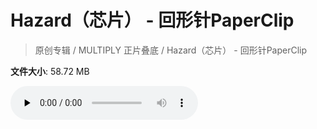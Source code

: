# Hazard（芯片） - 回形针PaperClip

> 原创专辑 / MULTIPLY 正片叠底 / Hazard（芯片） - 回形针PaperClip

**文件大小**: 58.72 MB

<audio preload="none" controls><source src="https://file.hsyhx.top/video/原创专辑/MULTIPLY 正片叠底/Hazard（芯片） - 回形针PaperClip.flac" type="audio/mpeg">🤔 您的浏览器不支持此音频格式</audio>